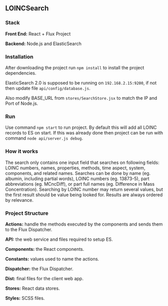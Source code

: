 ## LOINCSearch
### Stack
**Front End:** React + Flux Project

**Backend:** Node.js and ElasticSearch

### Installation
After downloading the project run `npm install` to install the project dependencies.

ElasticSearch 2.0 is supposed to be running on `192.168.2.15:9200`, if not then update file `api/config/database.js`.

Also modify BASE_URL from `stores/SearchStore.jsx` to match the IP and Port of Node.js.

### Run
Use command `npm start` to run project. By default this will add all LOINC records to ES on start. If this was already done then project can be run with command `node api/server.js debug`.

### How it works
The search only contains one input field that searches on following fields: LOINC numbers, names, properties, methods, time aspect, system, components, and related names. Searches can be done by name (eg. albumin, including partial words), LOINC numbers (eg. 13873-5), part abbreviations (eg. MCncDiff), or part full names (eg. Difference in Mass Concentration). Searching by LOINC number may return several values, but the first result should be value being looked for. Results are always ordered by relevance.

### Project Structure
**Actions:** handle the methods executed by the components and sends them to the Flux Dispatcher.

**API:** the web service and files required to setup ES.

**Components:** the React components.

**Constants:** values used to name the actions.

**Dispatcher:** the Flux Dispatcher.

**Dist:** final files for the client web app.

**Stores:** React data stores.

**Styles:** SCSS files.
